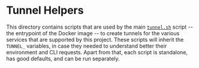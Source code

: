 # Tunnel Helpers

This directory contains scripts that are used by the main
[`tunnel.sh`](../../tunnel.sh) script -- the entrypoint of the Docker image --
to create tunnels for the various services that are supported by this project.
These scripts will inherit the `TUNNEL_` variables, in case they needed to
understand better their environment and CLI requests. Apart from that, each
script is standalone, has good defaults, and can be run separately.
